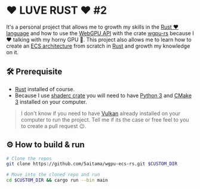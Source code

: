 # ❤️ LUVE RUST ❤️ #2

It's a personal project that allows me to growth my skills in the [Rust ❤️ language](https://www.rust-lang.org/) and how to use the [WebGPU API](https://gpuweb.github.io/gpuweb/) with the crate [wgpu-rs](https://github.com/gfx-rs/wgpu-rs) because I ❤️ talking with my horny GPU 🤤. This project also allows me to learn how to create an [ECS architecture](https://en.wikipedia.org/wiki/Entity_component_system) from scratch in [Rust](https://www.rust-lang.org/) and growth my knowledge on it.

## 🛠️ Prerequisite

* [Rust](https://www.rust-lang.org/) installed of course.
* Because I use [shaderc crate](https://crates.io/crates/shaderc) you will need to have [Python 3](https://www.python.org/) and [CMake 3](https://cmake.org/) installed on your computer.

> I don't know if you need to have [Vulkan](https://vulkan.lunarg.com/) already installed on your computer to run the project. Tell me if its the case or free feel to you to create a pull request 😉.

## ⚙️ How to build & run

```zsh
# Clone the repos
git clone https://github.com/5aitama/wgpu-ecs-rs.git $CUSTOM_DIR

# Move into the cloned repo and run
cd $CUSTOM_DIR && cargo run --bin main
```